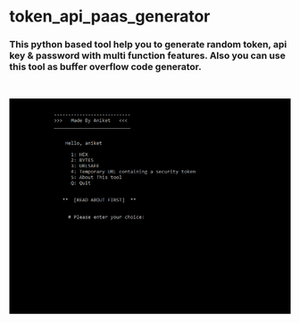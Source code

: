 # token_api_paas_generator


### This python based tool help you to generate random token, api key &amp; password with multi function features. Also you can use this tool as buffer overflow code generator.
</br>

![aniket](https://github.com/deadlysnowman3308/token_api_paas_generator/blob/Hackingvila/token-api.PNG)
